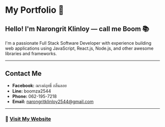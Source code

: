 # My Portfolio 🧸

## Hello! I'm Narongrit Klinloy — call me Boom 📚

I'm a passionate Full Stack Software Developer with experience building web applications using JavaScript, React.js, Node.js, and other awesome libraries and frameworks.

---

## Contact Me

- **Facebook:** ณรงค์ฤทธิ์ กลิ่นลอย  
- **Line:** boomza2544  
- **Phone:** 062-195-7218  
- **Email:** [narongritklinloy2544@gmail.com](mailto:narongritklinloy2544@gmail.com)  

---

### 🚀 [Visit My Website](https://portfolionarongritboom.netlify.app)
